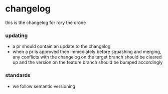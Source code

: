 # changelog
this is the changelog for rory the drone

### updating
- a pr should contain an update to the changelog
- when a pr is approved then immediately before squashing and merging, any conflicts with the changelog on the target branch should be cleared up and the version on the feature branch should be bumped accordingly

### standards
- we follow semantic versioning